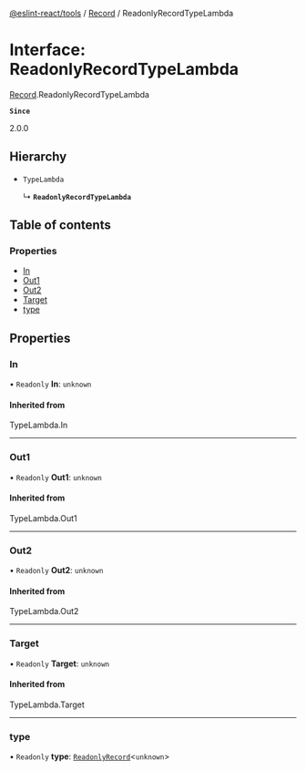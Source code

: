 [@eslint-react/tools](../README.md) / [Record](../modules/Record.md) / ReadonlyRecordTypeLambda

# Interface: ReadonlyRecordTypeLambda

[Record](../modules/Record.md).ReadonlyRecordTypeLambda

**`Since`**

2.0.0

## Hierarchy

- `TypeLambda`

  ↳ **`ReadonlyRecordTypeLambda`**

## Table of contents

### Properties

- [In](Record.ReadonlyRecordTypeLambda.md#in)
- [Out1](Record.ReadonlyRecordTypeLambda.md#out1)
- [Out2](Record.ReadonlyRecordTypeLambda.md#out2)
- [Target](Record.ReadonlyRecordTypeLambda.md#target)
- [type](Record.ReadonlyRecordTypeLambda.md#type)

## Properties

### In

• `Readonly` **In**: `unknown`

#### Inherited from

TypeLambda.In

---

### Out1

• `Readonly` **Out1**: `unknown`

#### Inherited from

TypeLambda.Out1

---

### Out2

• `Readonly` **Out2**: `unknown`

#### Inherited from

TypeLambda.Out2

---

### Target

• `Readonly` **Target**: `unknown`

#### Inherited from

TypeLambda.Target

---

### type

• `Readonly` **type**: [`ReadonlyRecord`](Record.ReadonlyRecord.md)\<`unknown`\>
